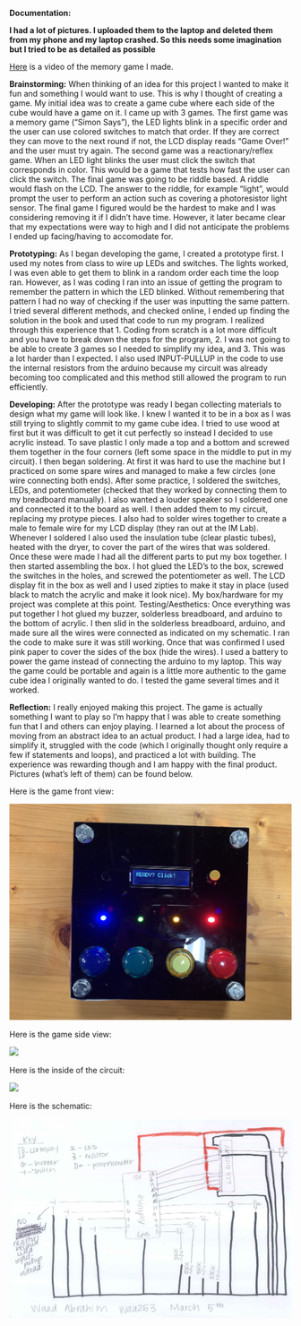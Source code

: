 **Documentation:**

**I had a lot of pictures. I uploaded them to the laptop and deleted them from my phone and my laptop crashed. So this needs some imagination but I tried to be as detailed as possible**

[Here](https://youtu.be/AJ9vP0mamHc) is a video of the memory game I made.

**Brainstorming:** When thinking of an idea for this project I wanted to make it fun and something I would want to use. This is why I thought of creating a game. My initial idea was to create a game cube where each side of the cube would have a game on it. I came up with 3 games. The first game was a memory game (“Simon Says”), the LED lights blink in a specific order and the user can use colored switches to match that order. If they are correct they can move to the next round if not, the LCD display reads “Game Over!” and the user must try again. The second game was a reactionary/reflex game. When an LED light blinks the user must click the switch that corresponds in color. This would be a game that tests how fast the user can click the switch. The final game was going to be riddle based. A riddle would flash on the LCD. The answer to the riddle, for example “light”, would prompt the user to perform an action such as covering a photoresistor light sensor. The final game I figured would be the hardest to make and I was considering removing it if I didn’t have time. However, it later became clear that my expectations were way to high and I did not anticipate the problems I ended up facing/having to accomodate for. 


**Prototyping:** As I began developing the game, I created a prototype first. I used my notes from class to wire up LEDs and switches. The lights worked, I was even able to get them to blink in a random order each time the loop ran. However, as I was coding I ran into an issue of getting the program to remember the pattern in which the LED blinked. Without remembering that pattern I had no way of checking if the user was inputting the same pattern. I tried several different methods, and checked online, I ended up finding the solution in the book and used that code to run my program. I realized through this experience that 1. Coding from scratch is a lot more difficult and you have to break down the steps for the program, 2. I was not going to be able to create 3 games so I needed to simplify my idea, and 3. This was a lot harder than I expected. I also used INPUT-PULLUP in the code to use the internal resistors from the arduino because my circuit was already becoming too complicated and this method still allowed the program to run efficiently.  

**Developing:** After the prototype was ready I began collecting materials to design what my game will look like. I knew I wanted it to be in a box as I was still trying to slightly commit to my game cube idea. I tried to use wood at first but it was difficult to get it cut perfectly so instead I decided to use acrylic instead. To save plastic I only made a top and a bottom and screwed them together in the four corners (left some space in the middle to put in my circuit).
I then began soldering. At first it was hard to use the machine but I practiced on some spare wires and managed to make a few circles (one wire connecting both ends). After some practice, I soldered the switches, LEDs, and potentiometer (checked that they worked by connecting them to my breadboard manually). I also wanted a louder speaker so I soldered one and connected it to the board as well. I then added them to my circuit, replacing my protype pieces. I also had to solder wires together to create a male to female wire for my LCD display (they ran out at the IM Lab). Whenever I soldered I also used the insulation tube (clear plastic tubes), heated with the dryer, to cover the part of the wires that was soldered. Once these were made I had all the different parts to put my box together.
I then started assembling the box. I hot glued the LED’s to the box, screwed the switches in the holes, and screwed the potentiometer as well. The LCD display fit in the box as well and I used zipties to make it stay in place (used black  to match the acrylic and make it look nice). My box/hardware for my project was complete at this point. 
Testing/Aesthetics:  Once everything was put together I hot glued my buzzer, solderless breadboard, and arduino to the bottom of acrylic. I then slid in the solderless breadboard, arduino, and made sure all the wires were connected as indicated on my schematic. I ran the code to make sure it was still working. Once that was confirmed I used pink paper to cover the sides of the box (hide the wires). I used a battery to power the game instead of connecting the arduino to my laptop. This way the game could be portable and again is a little more authentic to the game cube idea I originally wanted to do. I tested the game several times and it worked. 

**Reflection:** I really enjoyed making this project. The game is actually something I want to play so I’m happy that I was able to create something fun that I and others can enjoy playing. I learned a lot about the process of moving from an abstract idea to an actual product. I had a large idea, had to simplify it, struggled with the code (which I originally thought only require a few if statements and loops), and practiced a lot with building. The experience was rewarding though and I am happy with the final product. Pictures (what’s left of them) can be found below.

Here is the game front view:

![](game_TopView.png)

Here is the game side view:

![](game_SideView.png)


Here is the inside of the circuit:

![](circuit_InsideView.png)

Here is the schematic:

![](circuitSchematic.png)
